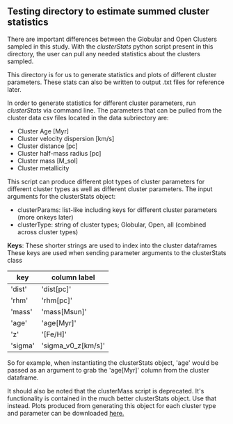 ## Testing directory to estimate summed cluster statistics

There are important differences between the Globular and Open Clusters sampled in this study. With the *clusterStats* python script present in this directory, the user can pull any needed statistics about the clusters sampled.

This directory is for us to generate statistics and plots of different cluster parameters. These stats can also be written to output .txt files for reference later.

In order to generate statistics for different cluster parameters, run *clusterStats* via command line.
The parameters that can be pulled from the cluster data csv files located in the data subriectory are:
* Cluster Age [Myr]
* Cluster velocity dispersion [km/s]
* Cluster distance [pc]
* Cluster half-mass radius [pc]
* Cluster mass [M_sol]
* Cluster metallicity

This script can produce different plot types of cluster parameters for different cluster types as well as different cluster parameters.
The input arguments for the clusterStats object:

* clusterParams: list-like including keys for different cluster parameters (more onkeys later)
* clusterType: string of cluster types; Globular, Open, all (combined across cluster types)

**Keys**:
These shorter strings are used to index into the cluster dataframes
These keys are used when sending parameter arguments to the clusterStats class

key | column label
---- | -------------
'dist' | 'dist[pc]'
'rhm' | 'rhm[pc]'
'mass' | 'mass[Msun]'
'age' | 'age[Myr]'
'z' | '[Fe/H]'
'sigma' | 'sigma_v0_z[km/s]'

So for example, when instantiating the clusterStats object, 'age' would be passed as an argument to grab the 'age[Myr]' column from the cluster dataframe.

It should also be noted that the clusterMass script is deprecated. It's functionality is contained in the much better clusterStats object. Use that instead.
Plots produced from generating this object for each cluster type and parameter can be downloaded [here.](https://northwestern.box.com/s/3a7eb53lepcqtkp1ozrvwkiwpk87binu)
